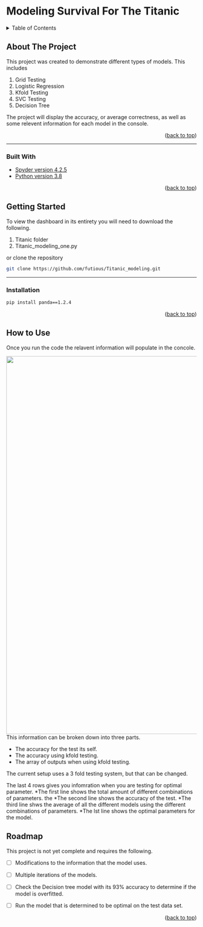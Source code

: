 <div id="top"></div>

# Modeling Survival For The Titanic

  
<!-- TABLE OF CONTENTS -->
<details>
  <summary>Table of Contents</summary>
  <ol>
    <li>
      <a href="#about-the-project">About The Project</a>
      <ul>
        <li><a href="#built-with">Built With</a></li>
      </ul>
    </li>
    <li>
      <a href="#getting-started">Getting Started</a>
      <ul>
        <li><a href="#installation">Installation</a></li>
      </ul>
    </li>
        <li><a href="#how-to-use">How to Use</a> </li>
    <li><a href="#roadmap">Roadmap</a></li>
  </ol>
</details>




## About The Project

This project was created to demonstrate different types of models. This includes

1) Grid Testing
2) Logistic Regression
3) Kfold Testing
4) SVC Testing
5) Decision Tree

The project will display the accuracy, or average correctness, as well as some relevent information for each model in the console.




<p align="right">(<a href="#top">back to top</a>)</p>


---
### Built With

* [Spyder version 4.2.5](https://www.spyder-ide.org)
* [Python version 3.8](https://www.spyder-ide.org)

<p align="right">(<a href="#top">back to top</a>)</p>




<!-- GETTING STARTED -->
## Getting Started


To view the dashboard in its entirety you will need to download the following. 

1) Titanic folder
2) Titanic_modeling_one.py


or clone the repository 
```sh
git clone https://github.com/futious/Titanic_modeling.git
```


  ---
### Installation
 

   ```sh
  pip install panda==1.2.4
   ```


  

<p align="right">(<a href="#top">back to top</a>)</p>


<!-- How to Use -->
## How to Use

Once you run the code the relavent information will populate in the concole.
 <p>
  <img width="1000" align='left' src="https://user-images.githubusercontent.com/49052260/150414521-05966ae7-4360-45c9-9d1b-a46cf11ecba1.png?raw=true">
</p>

This information can be broken down into three parts. 
* The accuracy for the test its self.
* The accuracy using kfold testing.
* The array of outputs when using kfold testing. 

The current setup uses a 3 fold testing system, but that can be changed.

The last 4 rows gives you infomration when you are testing for optimal parameter. 
*The first line shows the total amount of different combinations of parameters. the
*The second line shows the accuracy of the test.
*The third line shws the average of all the different models using the different combinations of parameters.
*The lst line shows the optimal parameters for the model.





<!-- ROADMAP -->
## Roadmap

This project is not yet complete and requires the following.
- [ ] Modifications to the information that the model uses.
- [ ] Multiple iterations of the models.
- [ ] Check the Decision tree model with its 93% accuracy to determine if the model is overfitted.
- [ ] Run the model that is determined to be optimal on the test data set.


<p align="right">(<a href="#top">back to top</a>)</p>
